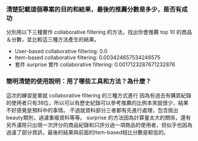 ### 清楚記載這個專案的目的和結果，最後的推薦分數是多少，是否有成功
分別用以下三種實作 collaborative filtering 的方法，找出你會推薦 top 10 的商品＆分數，並比較這三種方法產生的結果。
- User-based collaborative filtering: 0.0
- Item-based collaborative filtering: 0.003424657534246575
- 套件 surprise 實作 collaborative filtering: 0.0017123287671232876

### 簡明清楚的使用說明：用了哪些工具和方法？為什麼？
這次的練習是單就 collaborative filtering 的三種方式進行
因為有過去有購買紀錄的使用者只有38位，所以可以有歷史紀錄可以參考推薦的比例本來就很少，結果不好感覺是預料中的事情。
不過就資料部分三者都有先進行處理，包含挑出beauty類別，過濾重複資料等等。
surprise 的方法因為計算量太大的關係，還有另外濾除只出現一次評分的商品紀錄和只評分過一項商品的使用者，但似乎也因為過濾了部分資訊，最後的結果與前面的Item-based相比分數是較低的。
